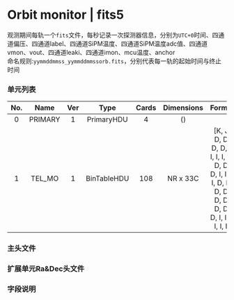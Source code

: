 # Orbit monitor | fits5

观测期间每轨一个``fits``文件，每秒记录一次探测器信息，分别为``UTC+0``时间、四通道偏压、四通道label、四通道SiPM温度、四通道SiPM温度adc值、四通道vmon、vout、四通道leaki、四通道imon、mcu温度、anchor  
命名规则:``yymmddmmss_yymmddmmssorb.fits``，分别代表每一轨的起始时间与终止时间

### 单元列表

| No. |   Name  | Ver |     Type    | Cards | Dimensions |  Format   |
|:---:|:-------:|:---:|:-----------:|:-----:|:----------:|:---------:|
|  0  | PRIMARY |  1  |  PrimaryHDU |   4   |     ()     |           |
|  1  |  TEL_MO |  1  | BinTableHDU |  108  |  NR x 33C  | [K, J, D, D, D, D, I, I, I, I, D, D, D, D, I, I, I, I, D, D, D, D, D, D, D, D, D, I, I, I, I, I, I] |

### 主头文件

### 扩展单元Ra&Dec头文件

### 字段说明